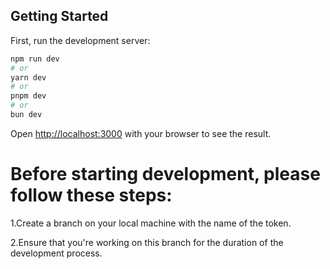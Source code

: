 ## Getting Started

First, run the development server:

```bash
npm run dev
# or
yarn dev
# or
pnpm dev
# or
bun dev
```

Open [http://localhost:3000](http://localhost:3000) with your browser to see the result.

# Before starting development, please follow these steps:
 1.Create a branch on your local machine with the name of the token.

 2.Ensure that you're working on this branch for the duration of the development process.
